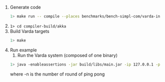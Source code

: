 
1. Generate code
    ```bash
    1> make run -- compile --places benchmarks/bench-simpl-com/varda-inline/places.yml --targets benchmarks/bench-simpl-com/varda-inline/targets.yml --filename benchmarks/bench-simpl-com/varda-inline/bench.varch --impl benchmarks/bench-simpl-com/varda-inline/bench.vimpl --provenance 0
    ```
1. ```1> cd compiler-build/akka```
1. Build Varda targets
    ```bash
    1> make
    ```
1. Run example
    1. Run the Varda system (composed of one binary)
    ```bash
    1> java -enableassertions -jar build/libs/main.jar -ip 127.0.0.1 -p 25520 -s akka://systemProject_name@127.0.0.1:25520 -l 8080 -vp placeB -n 100 -warmup 100
    ```
    where
    -n is the number of round of ping pong